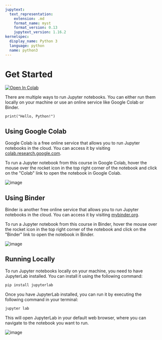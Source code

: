```yaml
---
jupytext:
  text_representation:
    extension: .md
    format_name: myst
    format_version: 0.13
    jupytext_version: 1.16.2
kernelspec:
  display_name: Python 3
  language: python
  name: python3
---
```


# Get Started

[![Open In Colab](https://colab.research.google.com/assets/colab-badge.svg)](https://colab.research.google.com/github/giswqs/geog-312/blob/main/book/python/01_get_started.ipynb)

There are multiple ways to run Jupyter notebooks. You can either run them locally on your machine or use an online service like Google Colab or Binder.

```{code-cell} ipython3
print("Hello, Python!")
```

## Using Google Colab

Google Colab is a free online service that allows you to run Jupyter notebooks in the cloud. You can access it by visiting [colab.research.google.com](https://colab.research.google.com/).

To run a Jupyter notebook from this course in Google Colab, hover the mouse over the rocket icon in the top right corner of the notebook and click on the "Colab" link to open the notebook in Google Colab.

![image](https://github.com/user-attachments/assets/65e9c75a-5e45-4021-b8c2-a383467a80b7)

## Using Binder

Binder is another free online service that allows you to run Jupyter notebooks in the cloud. You can access it by visiting [mybinder.org](https://mybinder.org/).

To run a Jupyter notebook from this course in Binder, hover the mouse over the rocket icon in the top right corner of the notebook and click on the "Binder" link to open the notebook in Binder.

![image](https://github.com/user-attachments/assets/65c5ea68-4bf4-45c0-94cc-7e59ec8498e9)

## Running Locally

To run Jupyter notebooks locally on your machine, you need to have JupyterLab installed. You can install it using the following command:

```bash
pip install jupyterlab
```

Once you have JupyterLab installed, you can run it by executing the following command in your terminal:

```bash
jupyter lab
```

This will open JupyterLab in your default web browser, where you can navigate to the notebook you want to run.

![image](https://github.com/user-attachments/assets/51863486-0881-470d-a960-990c762cd6bb)
